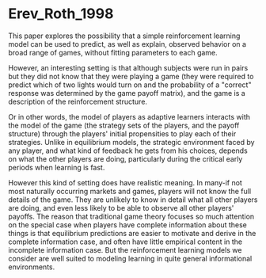 # Erev_Roth_1998

This paper explores the possibility that a simple reinforcement learning model can be used to predict, as well as explain, observed behavior on a broad range of games, without fitting parameters to each game. 

However, an interesting setting is that although subjects were run in pairs but they did not know that they were playing a game (they were required to predict which of two lights would turn on and the probability of a "correct" response was determined by the game payoff matrix), and the game is a description of the reinforcement structure.

Or in other words, the model of players as adaptive learners interacts with the model of the game (the strategy sets of the players, and the payoff structure) through the players' initial propensities to play each of their strategies. Unlike in equilibrium models, the strategic environment faced by any player, and what kind of feedback he gets from his choices, depends on what the other players are doing, particularly during the critical early periods when learning is fast.

However this kind of setting does have realistic meaning. In many-if not most naturally occurring markets and games, players will not know the full details of the game. They are unlikely to know in detail what all other players are doing, and even less likely to be able to observe all other players' payoffs. The reason that traditional game theory focuses so much attention on the special case when players have complete information about these things is that equilibrium predictions are easier to motivate and derive in the complete information case, and often have little empirical content in the incomplete information case. But the reinforcement learning models we consider are well suited to modeling learning in quite general informational environments.
